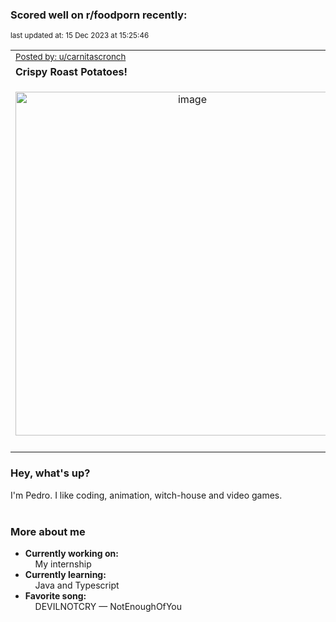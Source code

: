 ### Scored well on r/foodporn recently:

<p align="left"><sub>last updated at: 15 Dec 2023 at 15:25:46</sub></p>

|   |
| --- |
| <sub>[Posted by: u/carnitascronch][source]</sub> |
| **Crispy Roast Potatoes!** | 
|<p align="center"> <img alt="image" src="https://i.redd.it/ti2qx0c4yw5c1.jpeg" width="550" /> </p>|
|   |

### Hey, what's up?

I'm Pedro. I like coding, animation, witch-house and video games.<br><br>

### More about me
- **Currently working on:**  
&nbsp;&nbsp;&nbsp;&nbsp;My internship
- **Currently learning:**  
&nbsp;&nbsp;&nbsp;&nbsp;Java and Typescript
- **Favorite song:**  
&nbsp;&nbsp;&nbsp;&nbsp;DEVILNOTCRY — NotEnoughOfYou<br><br>

  



  
  
  
[linkedin]: https://linkedin.com/in/pedro-h-r-gomes-8a487b14a/
[gmail]: mailto:pilique11@gmail.com
[source]: https://reddit.com/r/FoodPorn/comments/18gtr3u/crispy_roast_potatoes/
[redditAPI]: https://www.reddit.com/dev/api/